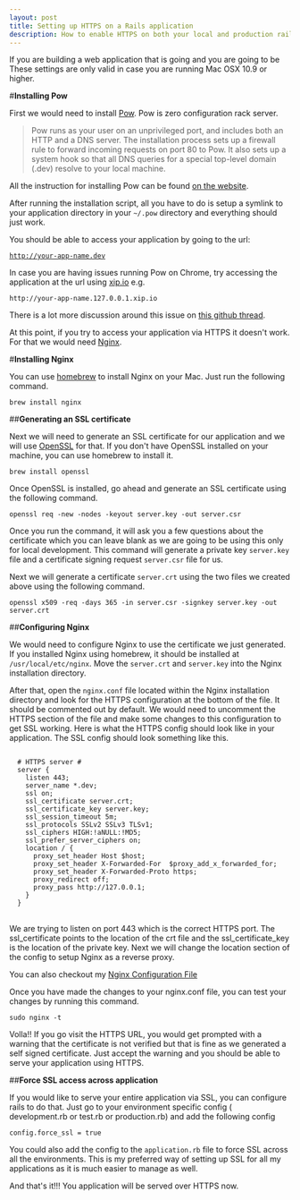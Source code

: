```yaml
---
layout: post
title: Setting up HTTPS on a Rails application
description: How to enable HTTPS on both your local and production rails environment.
---
```


If you are building a web application that is going and you are going to be These settings are only valid in case you are running Mac OSX 10.9 or higher.

#**Installing Pow**

First we would need to install <a href="http://pow.cx/" target="_blank">Pow</a>. Pow is zero configuration rack server.

> Pow runs as your user on an unprivileged port, and includes both an HTTP and a DNS server. The installation process sets up a firewall rule to forward incoming requests on port 80 to Pow. It also sets up a system hook so that all DNS queries for a special top-level domain (.dev) resolve to your local machine.

<!--more-->

All the instruction for installing Pow can be found [on the website](http://pow.cx/manual.html#section_1).

After running the installation script, all you have to do is setup a symlink to your application directory in your `~/.pow` directory and everything should just work.

You should be able to access your application by going to the url:

<code>http://your-app-name.dev</code>

In case you are having issues running Pow on Chrome, try accessing the application at the url using [xip.io](http://xip.io/)
e.g.

`http://your-app-name.127.0.0.1.xip.io`

There is a lot more discussion around this issue on [this github thread](https://github.com/basecamp/pow/issues/397).

At this point, if you try to access your application via HTTPS it doesn't work. For that we would need [Nginx](http://nginx.org/).

#**Installing  Nginx**

You can use [homebrew](http://brew.sh/) to install Nginx on your Mac. Just run the following command.

`brew install nginx`

##**Generating an SSL certificate**

Next we will need to generate an SSL certificate for our application and we will use [OpenSSL](https://www.openssl.org/) for that. If you don't have OpenSSL installed on your machine, you can use homebrew to install it.

`brew install openssl`

Once OpenSSL is installed, go ahead and generate an SSL certificate using the following command.

`openssl req -new -nodes -keyout server.key -out server.csr`

Once you run the command, it will ask you a few questions about the certificate which you can leave blank as we are going to be using this only for local development. This command will generate a private key `server.key` file and a certificate signing request `server.csr` file for us.

Next we will generate a certificate `server.crt` using the two files we created above using the following command.

`openssl x509 -req -days 365 -in server.csr -signkey server.key -out server.crt`

##**Configuring Nginx**

We would need to configure Nginx to use the certificate we just generated.  If you installed Nginx using homebrew, it should be installed at `/usr/local/etc/nginx`. Move the `server.crt` and `server.key` into the Nginx installation directory. 

After that, open the `nginx.conf` file located within the Nginx installation directory and look for the HTTPS configuration at the bottom of the file. It should be commented out by default. We would need to uncomment the HTTPS section of the file and make some changes to this configuration to get SSL working. Here is what the HTTPS config should look like in your application. The SSL config should look something like this.

<pre>
<code>
  # HTTPS server #  
  server {  
    listen 443;  
    server_name *.dev;  
    ssl on;  
    ssl_certificate server.crt;  
    ssl_certificate_key server.key;  
    ssl_session_timeout 5m;  
    ssl_protocols SSLv2 SSLv3 TLSv1;  
    ssl_ciphers HIGH:!aNULL:!MD5;  
    ssl_prefer_server_ciphers on;  
    location / {  
      proxy_set_header Host $host;  
      proxy_set_header X-Forwarded-For  $proxy_add_x_forwarded_for;  
      proxy_set_header X-Forwarded-Proto https;  
      proxy_redirect off;  
      proxy_pass http://127.0.0.1;  
    }  
  }
</code>
</pre>

We are trying to listen on port 443 which is the correct HTTPS port. The ssl_certificate points to the location of the crt file and the ssl_certificate_key is the location of the private key. Next we will change the location section of the config to setup Nginx as a reverse proxy.

You can also checkout my [Nginx Configuration File](https://gist.github.com/sbansal/ee016c257313beb86d23)

Once you have made the changes to your nginx.conf file, you can test your changes by running this command.

`sudo nginx -t`

Volla!! If you go visit the HTTPS URL, you would get prompted with a warning that the certificate is not verified but that is fine as we generated a self signed certificate. Just accept the warning and you should be able to serve your application using HTTPS.

##**Force SSL access across application**

If you would like to serve your entire application via SSL, you can configure rails to do that. Just go to your environment specific config ( development.rb or test.rb or production.rb) and add the following config

`config.force_ssl = true`

You could also add the config to the `application.rb` file to force SSL across all the environments. This is my preferred way of setting up SSL for all my applications as it is much easier to manage as well.

And that's it!!! You application will be served over HTTPS now.